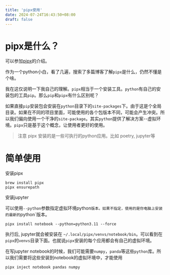 ```yaml
---
title: 'pipx使用'
date: 2024-07-24T16:43:50+08:00
draft: false
---
```


# pipx是什么？

可以参加[pipx](https://github.com/pypa/pipx)的介绍。

作为一个python小白，看了几遍，搜索了多篇博客了解`pipx`是什么，仍然不懂是个啥。

我在这仅说明一下我自己的理解。`pipx`相当于一个安装工具。`python`有自己的安装包的工具`pip`。那么`pip`和`pipx`有什么区别呢？

如果直接`pip`安装包会安装在`python`目录下的`site-packages`下。由于这是个全局目录。如果在不同的项目里面，可能使用的各个包版本不同，可能会产生冲突。所以我们偏向使用一个干净的`site-package`。其实`python`提供了解决方案--虚拟环境。`pipx`只是基于这个概念，让使用者更好的使用。

> 注意 pipx 安装的是一些可执行的python应用。比如 poetry, jupyter等

# 简单使用

安装pipx

```shells
brew install pipx
pipx ensurepath
```

安装jupyter

可以使用`--python`参数指定虚拟环境python`版本。如果不指定，使用的是你电脑上安装的最新的`python`版本。

```shell
pipx install notebook --python=python3.11 --force
```

执行后, jupyter就会被安装在 `~/.local/pipx/venvs/notebook/bin`。可以看到在`pipx`的`venvs`目录下面。也就说`pipx`安装的每个应用都会有自己的虚拟环境。

在写jupyter notebook的时候，我们可能需要`numpy`，`panda`等这些`python`库。所以我们需要将这些安装到notebook的虚拟环境中，才能使用

```shells
pipx inject notebook pandas numpy
```
